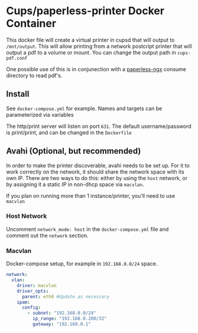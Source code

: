 # Cups/paperless-printer Docker Container

This docker file will create a virtual printer in cupsd that will output to `/mnt/output`. This will allow printing
from a network postcript printer that will output a pdf to a volume or mount. You can change the output path in `cups-pdf.conf`

One possible use of this is in conjunection with a [paperless-ngx](https://github.com/paperless-ngx/paperless-ngx) consume directory
to read pdf's.

## Install

See `docker-compose.yml` for example. Names and targets can be parameterized via variables

The http/print server will listen on port `631`. The default username/password is print/print, and can be changed in the `Dockerfile`

## Avahi (Optional, but recommended)

In order to make the printer discoverable, avahi needs to be set up.  For it to work correctly on the network, it should share the network space
with its own IP.  There are two ways to do this: either by using the `host` network, or by assigning it a static IP in non-dhcp space via `macvlan`.

If you plan on running more than 1 instance/printer, you'll need to use `macvlan`

### Host Network

Uncomment `network_mode: host` in the `docker-compose.yml` file and comment out the `network` section.

### Macvlan

Docker-compose setup, for example in `192.168.0.0/24` space.

```yaml
network:
  vlan:
    driver: macvlan
    driver_opts:
      parent: eth0 #Update as necessary
    ipam:
      config:
        - subnet: "192.168.0.0/24"
          ip_range: "192.168.0.200/32"
          gateway: "192.168.0.1"
```
